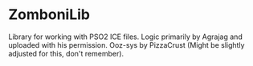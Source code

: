 # ZomboniLib
Library for working with PSO2 ICE files. Logic primarily by Agrajag and uploaded with his permission. Ooz-sys by PizzaCrust (Might be slightly adjusted for this, don't remember).
